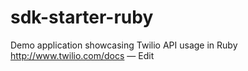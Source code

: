 # sdk-starter-ruby
Demo application showcasing Twilio API usage in Ruby http://www.twilio.com/docs — Edit
